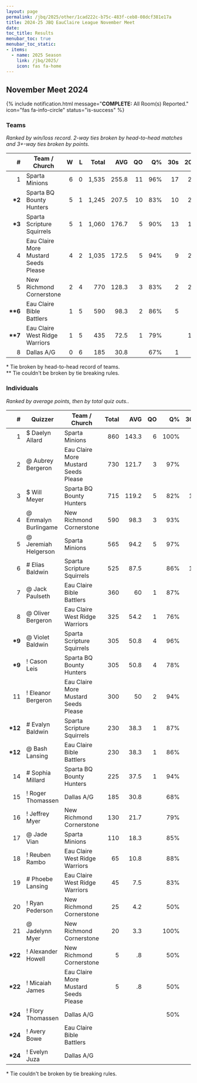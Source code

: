 ```yaml
---
layout: page
permalink: /jbq/2025/other/1cad222c-b75c-483f-ceb8-08dcf381e17a
title: 2024-25 JBQ EauClaire League November Meet
date: 
toc_title: Results
menubar_toc: true
menubar_toc_static:
- items:
  - name: 2025 Season
    link: /jbq/2025/
    icon: fas fa-home
---
```



## November Meet 2024

{% include notification.html
   message="<b>COMPLETE:</b> All Room(s) Reported."
   icon="fas fa-info-circle"
   status="is-success" %}


### Teams

*Ranked by win/loss record. 2-way ties broken by head-to-head matches and 3+-way ties broken by points.*

| # | Team / Church | W | L | Total | AVG | QO | Q% | 30s | 20s | 10s |
|--:|---|--:|--:|--:|--:|--:|--:|--:|--:|--:|
| 1 | Sparta Minions | 6 | 0 | 1,535 | 255.8 | 11 | 96% | 17 | 29 | 36 |
| **\*2** | Sparta BQ Bounty Hunters | 5 | 1 | 1,245 | 207.5 | 10 | 83% | 10 | 28 | 43 |
| **\*3** | Sparta Scripture Squirrels | 5 | 1 | 1,060 | 176.7 | 5 | 90% | 13 | 18 | 33 |
| 4 | Eau Claire More Mustard Seeds Please | 4 | 2 | 1,035 | 172.5 | 5 | 94% | 9 | 22 | 30 |
| 5 | New Richmond Cornerstone | 2 | 4 | 770 | 128.3 | 3 | 83% | 2 | 27 | 20 |
| **\*\*6** | Eau Claire Bible Battlers | 1 | 5 | 590 | 98.3 | 2 | 86% | 5 | 9 | 30 |
| **\*\*7** | Eau Claire West Ridge Warriors | 1 | 5 | 435 | 72.5 | 1 | 79% |  | 18 | 13 |
| 8 | Dallas A/G | 0 | 6 | 185 | 30.8 |  | 67% | 1 | 7 | 8 |

\* Tie broken by head-to-head record of teams.\
\*\* Tie couldn't be broken by tie breaking rules.

### Individuals

*Ranked by average points, then by total quiz outs..*

| # | Quizzer | Team / Church | Total | AVG | QO | Q% | 30s | 20s | 10s |
|--:|---|---|--:|--:|--:|--:|--:|--:|--:|
| 1 | $ Daelyn Allard | Sparta Minions | 860 | 143.3 | 6 | 100% | 8 | 28 |  |
| 2 | @ Aubrey Bergeron | Eau Claire More Mustard Seeds Please | 730 | 121.7 | 3 | 97% | 9 | 22 |  |
| 3 | $ Will Meyer | Sparta BQ Bounty Hunters | 715 | 119.2 | 5 | 82% | 10 | 23 |  |
| 4 | @ Emmalyn Burlingame | New Richmond Cornerstone | 590 | 98.3 | 3 | 93% | 2 | 26 |  |
| 5 | @ Jeremiah Helgerson | Sparta Minions | 565 | 94.2 | 5 | 97% | 9 |  | 26 |
| 6 | # Elias Baldwin | Sparta Scripture Squirrels | 525 | 87.5 |  | 86% | 13 | 8 | 3 |
| 7 | @ Jack Paulseth | Eau Claire Bible Battlers | 360 | 60 | 1 | 87% | 5 | 9 | 6 |
| 8 | @ Oliver Bergeron | Eau Claire West Ridge Warriors | 325 | 54.2 | 1 | 76% |  | 18 | 1 |
| **\*9** | @ Violet Baldwin | Sparta Scripture Squirrels | 305 | 50.8 | 4 | 96% |  |  | 27 |
| **\*9** | ! Cason Leis | Sparta BQ Bounty Hunters | 305 | 50.8 | 4 | 78% |  |  | 31 |
| 11 | ! Eleanor Bergeron | Eau Claire More Mustard Seeds Please | 300 | 50 | 2 | 94% |  |  | 29 |
| **\*12** | # Evalyn Baldwin | Sparta Scripture Squirrels | 230 | 38.3 | 1 | 87% |  | 10 | 3 |
| **\*12** | @ Bash Lansing | Eau Claire Bible Battlers | 230 | 38.3 | 1 | 86% |  |  | 24 |
| 14 | # Sophia Millard | Sparta BQ Bounty Hunters | 225 | 37.5 | 1 | 94% |  | 5 | 12 |
| 15 | ! Roger Thomassen | Dallas A/G | 185 | 30.8 |  | 68% | 1 | 7 | 7 |
| 16 | ! Jeffrey Myer | New Richmond Cornerstone | 130 | 21.7 |  | 79% |  |  | 15 |
| 17 | @ Jade Vian | Sparta Minions | 110 | 18.3 |  | 85% |  | 1 | 10 |
| 18 | ! Reuben Rambo | Eau Claire West Ridge Warriors | 65 | 10.8 |  | 88% |  |  | 7 |
| 19 | # Phoebe Lansing | Eau Claire West Ridge Warriors | 45 | 7.5 |  | 83% |  |  | 5 |
| 20 | ! Ryan Pederson | New Richmond Cornerstone | 25 | 4.2 |  | 50% |  | 1 | 2 |
| 21 | @ Jadelynn Myer | New Richmond Cornerstone | 20 | 3.3 |  | 100% |  |  | 2 |
| **\*22** | ! Alexander Howell | New Richmond Cornerstone | 5 | .8 |  | 50% |  |  | 1 |
| **\*22** | ! Micaiah James | Eau Claire More Mustard Seeds Please | 5 | .8 |  | 50% |  |  | 1 |
| **\*24** | ! Flory Thomassen | Dallas A/G |  |  |  | 50% |  |  | 1 |
| **\*24** | ! Avery Bowe | Eau Claire Bible Battlers |  |  |  |  |  |  |  |
| **\*24** | ! Evelyn Juza | Dallas A/G |  |  |  |  |  |  |  |

\* Tie couldn't be broken by tie breaking rules.

